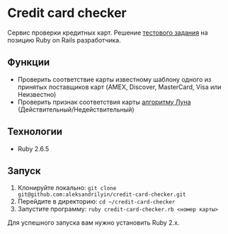 # Credit card checker

Сервис проверки кредитных карт. Решение [тестового задания](https://github.com/aristofun/webdevdao/blob/master/test_assignments/credit_card_checker.md) на позицию Ruby on Rails разработчика.

## Функции
- Проверить соответствие карты известному шаблону одного из принятых поставщиков карт (AMEX, Discover, MasterCard, Visa или Неизвестно)
- Проверить признак соответствия карты [алгоритму Луна](https://ru.wikibooks.org/wiki/Реализации_алгоритмов/Алгоритм_Луна) (Действительный/Недействительный)

## Технологии
- Ruby 2.6.5

## Запуск

1. Клонируйте локально: `git clone git@github.com:aleksandrilyin/credit-card-checker.git`
2. Перейдите в директорию: `cd ~/credit-card-checker`
3. Запустите программу: `ruby credit-card-checker.rb <номер карты>`

Для успешного запуска вам нужно установить Ruby 2.x.
